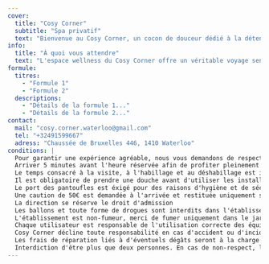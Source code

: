 ```yaml
---
cover:
  title: "Cosy Corner"
  subtitle: "Spa privatif"
  text: "Bienvenue au Cosy Corner, un cocon de douceur dédié à la détente et au bien-être. Lumières tamisées, chaleur enveloppante, douceur des bulles du jacuzzi,... chaque détail a été pensé pour vous offrir une parenthèse de calme et de sérénité."
info:
  title: "À quoi vous attendre"
  text: "L'espace wellness du Cosy Corner offre un véritable voyage sensoriel, dans un cadre chaleureux et intimiste. Il comprend un jacuzzi relaxant, un sauna pour une chaleur douce et profonde. Peignoirs, essuies de bain et pantoufles sont fournis pour un confort optimal. Un grand salon incite au repos, complété par deux douches au rez-de-chaussée. La chambre avec un grand lit rond, la table de massage, la cuisine et une seconde salle de bain complètent cet espace, pour une ambiance paisible et propice au lâcher-prise."
formule:
  titres:
    - "Formule 1"
    - "Formule 2"
  descriptions:
    - "Détails de la formule 1..."
    - "Détails de la formule 2..."
contact:
  mail: "cosy.corner.waterloo@gmail.com"
  tel: "+32491599667"
  adress: "Chaussée de Bruxelles 446, 1410 Waterloo"
conditions: |
  Pour garantir une expérience agréable, nous vous demandons de respecter les conditions suivantes :
  Arriver 5 minutes avant l'heure réservée afin de profiter pleinement du spa
  Le temps consacré à la visite, à l'habillage et au déshabillage est inclus dans la durée de la réservation
  Il est obligatoire de prendre une douche avant d'utiliser les installations
  Le port des pantoufles est éxigé pour des raisons d'hygiène et de sécurité
  Une caution de 50€ est demandée à l'arrivée et restituée uniquement si toutes les règles sont respectées
  La direction se réserve le droit d'admission
  Les ballons et toute forme de drogues sont interdits dans l'établissement
  L'établissement est non-fumeur, merci de fumer uniquement dans le jardin
  Chaque utilisateur est responsable de l'utilisation correcte des équipements
  Cosy Corner décline toute responsabilité en cas d'accident ou d'incident causé par une  utilisation imprudente ou incorrecte des installations
  Les frais de réparation liés à d'éventuels dégâts seront à la charge du responsable
  Interdiction d'être plus que deux personnes. En cas de non-respect, le séjour pourra être interrompu à tout moment et la caution ne sera pas rendue.
---
```

